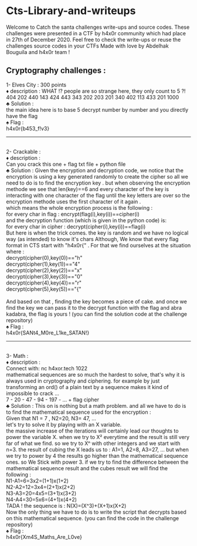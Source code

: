 # Cts-Library-and-writeups

Welcome to Catch the santa challenges write-ups and source codes.
These challenges were presented in a CTF by h4x0r community which had place in 27th of
December 2020.
Feel free to check the write-ups or reuse the challenges source codes in your CTFs
Made with love by Abdelhak Bouguila and h4x0r team !

## Cryptography challenges :
1- Elves City : 300 points
<br> ♦ description :
WHAT !? people are so strange here, they only count to 5 ?! 
<br> 404 202 440 143 424 443 343 202 203 201 340 402 113 433 201 1000
<br>♣ Solution :
<br>the main idea here is to base 5 decrypt number by number and you directly have the flag
<br>♠ Flag :
<br>h4x0r{b453_f!v3}

____________________________________________

<br>2- Crackable :
<br>♦ description :
<br>Can you crack this one + flag txt file + python file
<br>♣ Solution :
Given the encryption and decryption  code, we notice that the encryption is using a key generated randomly
to create the cipher so all we need to do is to find the encryption key . but when observing the encryption
methode we see that len(key)==6 and every character of the key is interacting with one character of the flag
until the key letters are over so the encryption methode uses the first character of it again .
<br>which means the whole encryption process is the following :
<br>for every char in flag : encrypt(flag(i),key(i))==cipher(i)
<br>and the decryption function (which is given in the python code) is:
<br>for every char in cipher : decrypt(cipher(i),key(i))==flag(i)
<br>But here is when the trick comes. the key is random and we have no logical way (as intended) to know it's chars
Although, We know that every flag format in CTS start with "h4x0r{" .
For that we find ourselves at the situation where :
 <br>decrypt(cipher(0),key(0))=="h"
 <br>decrypt(cipher(1),key(1))=="4"
 <br>decrypt(cipher(2),key(2))=="x"
 <br>decrypt(cipher(3),key(3))=="0"
 <br>decrypt(cipher(4),key(4))=="r"
 <br>decrypt(cipher(5),key(5))=="{"
<br>
<br>And based on that , finding the key becomes a piece of cake. and once we find the key we can pass it to the decrypt
function with the flag and abra kadabra, the flag is yours !
(you can find the solution code at the challenge repository)
<br>♠ Flag :
<br>h4x0r{SANt4_M0re_L1ke_SATAN!}
______________________________________
<br>3- Math :
<br>♦ description :
<br>Connect with: nc h4xor.tech 1022
<br>mathematical sequences are so much the hardest to solve, that's why it is
always used in cryptography and ciphering. for example by just transforming 
an ord() of a plain text by a sequence makes it kind of impossible to crack ...
<br>7 - 20 - 47 - 94 - 197 - ... + flag cipher
<br>♣ Solution :
This on is nothing but a math problem. and all we have to do is to find the
mathematical sequence used for the encryption :
<br>Given that N1 = 7 , N2=20, N3= 47, ...
<br>let's try to solve it by playing with an X variable.
<br>the massive increase of the iterations will certainly lead our thoughts to
power the variable X. when we try to X² everytime and the result is still very
far of what we find. so we try to Xⁿ with other integers and we start with n=3.
the result of cubing the X leads us to : A1=1, A2=8, A3=27, ... but when we try
to power by 4 the results go higher than the mathematical sequence ones. so We
Stick with power 3. if we try to find the difference between the mathematical 
sequence result and the cubes result we will find the following :
<br>N1-A1=6=3x2=(1+1)x(1+2)
<br>N2-A2=12=3x4=(2+1)x(2+2)
<br>N3-A3=20=4x5=(3+1)x(3+2)
<br>N4-A4=30=5x6=(4+1)x(4+2)
<br>TADA ! the sequence is : N(X)=(X^3)+(X+1)x(X+2)
<br>Now the only thing we have to do is to write the script that decrypts based on
this mathematical sequence. (you can find the code in the challenge repository)
<br>♠ Flag :
<br>h4x0r{Xm4S_Maths_Are_L0ve}



